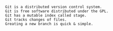     Git is a distributed version control system.
    Git is free software distributed under the GPL.
    Git has a mutable index called stage.
    Git tracks changes of files.
    Greating a new branch is quick & simple.
